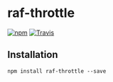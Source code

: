 # raf-throttle

[![npm](https://img.shields.io/npm/v/raf-throttle.svg)](https://www.npmjs.com/package/raf-throttle)
[![Travis](https://img.shields.io/travis/wuct/raf-throttle.svg)](https://travis-ci.org/wuct/raf-throttle)

## Installation

`npm install raf-throttle --save`

